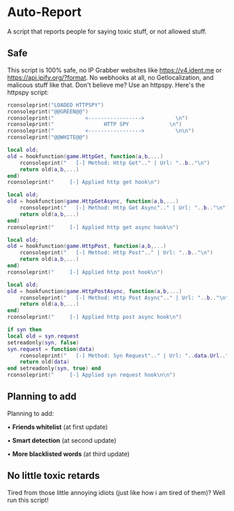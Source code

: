 # Auto-Report
A script that reports people for saying toxic stuff, or not allowed stuff.
## Safe
This script is 100% safe, no IP Grabber websites like https://v4.ident.me or https://api.ipify.org/?format.
No webhooks at all, no Getlocalization, and malicous stuff like that.
Don't believe me? Use an httpspy.
Here's the httpspy script:
```lua
rconsoleprint("LOADED HTTPSPY")
rconsoleprint("@@GREEN@@")
rconsoleprint("          <----------------->          \n")
rconsoleprint("                HTTP SPY             \n")
rconsoleprint("          <----------------->          \n\n")
rconsoleprint("@@WHITE@@")

local old;
old = hookfunction(game.HttpGet, function(a,b,...)
    rconsoleprint("   [-] Method: Http Get".." | Url: "..b.."\n")
    return old(a,b,...) 
end)
rconsoleprint("     [-] Applied http get hook\n")

local old;
old = hookfunction(game.HttpGetAsync, function(a,b,...)
    rconsoleprint("   [-] Method: Http Get Async".." | Url: "..b.."\n")
    return old(a,b,...) 
end)
rconsoleprint("     [-] Applied http get async hook\n")

local old;
old = hookfunction(game.HttpPost, function(a,b,...)
    rconsoleprint("   [-] Method: Http Post".." | Url: "..b.."\n")
    return old(a,b,...) 
end)
rconsoleprint("     [-] Applied http post hook\n")

local old;
old = hookfunction(game.HttpPostAsync, function(a,b,...)
    rconsoleprint("   [-] Method: Http Post Async".." | Url: "..b.."\n")
    return old(a,b,...) 
end)
rconsoleprint("     [-] Applied http post async hook\n")

if syn then
local old = syn.request
setreadonly(syn, false)
syn.request = function(data)
    rconsoleprint("   [-] Method: Syn Request".." | Url: "..data.Url.."\n")
    return old(data)
end setreadonly(syn, true) end
rconsoleprint("     [-] Applied syn request hook\n\n")
```
## Planning to add
Planning to add:

• **Friends whitelist** (at first update)

• **Smart detection** (at second update)

• **More blacklisted words** (at third update)
## No little toxic retards
Tired from those little annoying idiots (just like how i am tired of them)?
Well run this script!

